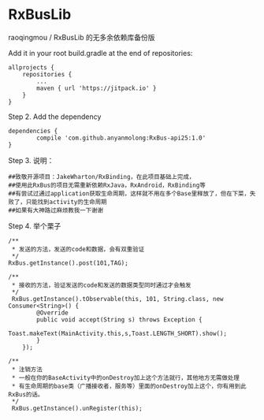 # RxBusLib

raoqingmou / RxBusLib 的无多余依赖库备份版

Add it in your root build.gradle at the end of repositories:

	allprojects {
		repositories {
			...
			maven { url 'https://jitpack.io' }
		}
	}
Step 2. Add the dependency

	dependencies {
	        compile 'com.github.anyanmolong:RxBus-api25:1.0'
	}


Step 3. 说明：
	
	##致敬开源项目：JakeWharton/RxBinding，在此项目基础上完成，
	##使用此RxBus的项目无需重新依赖RxJava，RxAndroid，RxBinding等
	##有尝试过通过application获取生命周期，这样就不用在多个Base里释放了，但在下菜，失败了，只能找到activity的生命周期
	##如果有大神路过麻烦教我一下谢谢
	


Step 4. 举个栗子

	/**
	 * 发送的方法，发送的code和数据，会有双重验证
	 */
	RxBus.getInstance().post(101,TAG);

	/**
	 * 接收的方法，验证发送的code和发送的数据类型同时通过才会触发
	 */
	 RxBus.getInstance().tObservable(this, 101, String.class, new Consumer<String>() {
            @Override
            public void accept(String s) throws Exception {
                Toast.makeText(MainActivity.this,s,Toast.LENGTH_SHORT).show();
            }
        });
	
	/**
	 * 注销方法
	 * 一般在你的BaseActivity中的onDestroy加上这个方法就行，其他地方无需做处理
	 * 有生命周期的base类（广播接收者，服务等）里面的onDestroy加上这个，你有用到此RxBus的话。
	 */
	 RxBus.getInstance().unRegister(this);
	
	
	
	
